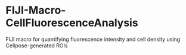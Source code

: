 # FIJI-Macro-CellFluorescenceAnalysis
FIJI macro for quantifying fluorescence intensity and cell density using Cellpose-generated ROIs
